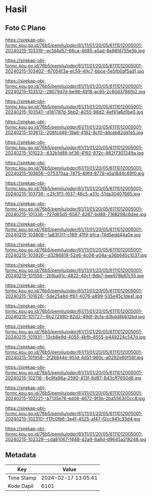 # Hasil

## Foto C Plano

https://sirekap-obj-formc.kpu.go.id/76b5/pemilu/pdpr/61/11/01/20/05/6111012005001-20240215-103319--ec1d4d57-66ca-4685-a5ad-6e86f4755e5b.jpg

https://sirekap-obj-formc.kpu.go.id/76b5/pemilu/pdpr/61/11/01/20/05/6111012005001-20240215-103402--67054f3a-ec59-49c7-bbce-5e5fb0af5ad1.jpg

https://sirekap-obj-formc.kpu.go.id/76b5/pemilu/pdpr/61/11/01/20/05/6111012005001-20240215-103512--28079d7d-be98-4918-ac95-2c80d3786fb2.jpg

https://sirekap-obj-formc.kpu.go.id/76b5/pemilu/pdpr/61/11/01/20/05/6111012005001-20240215-103541--d181787d-5bb2-4055-96d2-4ef91a6d1be0.jpg

https://sirekap-obj-formc.kpu.go.id/76b5/pemilu/pdpr/61/11/01/20/05/6111012005001-20240215-103613--208fcd49-19a6-4182-8cf0-ddceb82dd1e5.jpg

https://sirekap-obj-formc.kpu.go.id/76b5/pemilu/pdpr/61/11/01/20/05/6111012005001-20240215-101023--632b1d89-bf36-4192-872c-982f7301349a.jpg

https://sirekap-obj-formc.kpu.go.id/76b5/pemilu/pdpr/61/11/01/20/05/6111012005001-20240215-103656--075370aa-7475-49fd-8779-e5a1844c69f0.jpg

https://sirekap-obj-formc.kpu.go.id/76b5/pemilu/pdpr/61/11/01/20/05/6111012005001-20240215-103736--c2fc1f11-f637-46c5-a31c-51da30407665.jpg

https://sirekap-obj-formc.kpu.go.id/76b5/pemilu/pdpr/61/11/01/20/05/6111012005001-20240215-101338--727d65d5-6587-4267-bd88-7168298c8dee.jpg

https://sirekap-obj-formc.kpu.go.id/76b5/pemilu/pdpr/61/11/01/20/05/6111012005001-20240215-103808--1a83f311-c189-41f9-bfca-74d5edd44a0e.jpg

https://sirekap-obj-formc.kpu.go.id/76b5/pemilu/pdpr/61/11/01/20/05/6111012005001-20240215-103926--d3286819-52e6-4c04-a04a-a36b645c1037.jpg

https://sirekap-obj-formc.kpu.go.id/76b5/pemilu/pdpr/61/11/01/20/05/6111012005001-20240215-101556--2b1ba91c-4822-40c1-9db7-bee978b87c55.jpg

https://sirekap-obj-formc.kpu.go.id/76b5/pemilu/pdpr/61/11/01/20/05/6111012005001-20240215-101626--5de25a8d-ff61-4076-a899-535e45c1dea1.jpg

https://sirekap-obj-formc.kpu.go.id/76b5/pemilu/pdpr/61/11/01/20/05/6111012005001-20240215-101727--6b272980-82d2-49df-9cfa-d3bdd8bb12bd.jpg

https://sirekap-obj-formc.kpu.go.id/76b5/pemilu/pdpr/61/11/01/20/05/6111012005001-20240215-101931--13cb8e9d-4055-4bfb-8555-b449224c547d.jpg

https://sirekap-obj-formc.kpu.go.id/76b5/pemilu/pdpr/61/11/01/20/05/6111012005001-20240215-101958--2f26844e-951d-4d51-960c-a0292e80f58f.jpg

https://sirekap-obj-formc.kpu.go.id/76b5/pemilu/pdpr/61/11/01/20/05/6111012005001-20240215-102116--6c9fa96a-2590-413f-8d97-843cff7650d6.jpg

https://sirekap-obj-formc.kpu.go.id/76b5/pemilu/pdpr/61/11/01/20/05/6111012005001-20240215-102221--a7135e76-ed06-4672-9f3b-2ba5563c0cc8.jpg

https://sirekap-obj-formc.kpu.go.id/76b5/pemilu/pdpr/61/11/01/20/05/6111012005001-20240215-102310--f17c0fb6-3e4f-4525-af47-f2cc941c33d4.jpg

https://sirekap-obj-formc.kpu.go.id/76b5/pemilu/pdpr/61/11/01/20/05/6111012005001-20240215-102329--cda81067-f448-42a9-8a8d-d9645a218248.jpg


## Metadata

| Key        | Value               |
| ---------- | ------------------- |
| Time Stamp | 2024-02-17 13:05:41 |
| Kode Dapil | 6101                |



